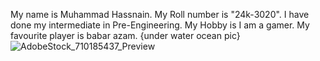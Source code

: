 My name is Muhammad Hassnain.
My Roll number is "24k-3020".
I have done my intermediate in Pre-Engineering.
My Hobby is I am a gamer. 
My favourite player is babar azam. 
{under water ocean pic}![AdobeStock_710185437_Preview](https://github.com/user-attachments/assets/a076d684-d840-4276-9644-930d8aec6888)
